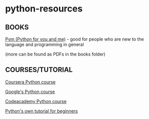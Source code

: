 # python-resources

## BOOKS
[Pym (Python for you and me)](http://pymbook.readthedocs.io/en/py3/) - good for people who are new to the language and programming in general   

(more can be found as PDFs in the books folder)


## COURSES/TUTORIAL
[Coursera Python course](https://www.coursera.org/learn/interactive-python-1)

[Google's Python course](https://developers.google.com/edu/python/introduction?csw=1)

[Codeacademy Python course](https://www.codecademy.com/tracks/python)
 
[Python's own tutorial for beginners](https://docs.python.org/3/tutorial/)

